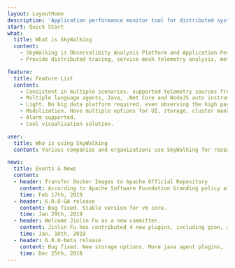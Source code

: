 ```yaml
---
layout: LayoutHome
description: 'Application performance monitor tool for distributed systems, especially designed for microservices, cloud native and container-based (Docker, K8s, Mesos) architectures.'
start: Quick Start
what:
  title: What is SkyWalking
  content:
    - SkyWalking is Observalibity Analysis Platform and Application Performance Management system.
    - Provide distributed tracing, service mesh telemetry analysis, metric aggregation and visualization all-in-one solution.

feature:
  title: Feature List
  content:
    - Consistent in multiple scenarios. supported telemetry sources from language agents and service mesh.
    - Multiple language agents, Java, .Net Core and NodeJS auto instrument agents.
    - Light. No big data platform required, even observing the high payload cluster.
    - Modulization. Have multiple options for UI, storage, cluster managements.
    - Alarm supported.
    - Cool visualization solution.

user:
  title: Who is using SkyWalking
  content: Various companies and organizations use SkyWalking for research, production and commercial products. This is SkyWalking's user wall.

news:
  title: Events & News
  content:
  - header: Transfer Docker Images to Apache Official Repository
    content: According to Apache Software Foundation branding policy all docker images of Apache Skywalking should be transferred from skywalking to apache.
    time: Feb 17th, 2019
  - header: 6.0.0-GA release
    content: Bug fixed. Stable version for v6 core.
    time: Jan 29th, 2019
  - header: Welcome Jinlin Fu as a new committer.
    content: Jinlin Fu has contributed 4 new plugins, including gson, activemq, rabbitmq and canal. The SkyWalking PPMC based on these, promote him as new committer. Welcome on board.
    time: Jan. 10th, 2019
  - header: 6.0.0-beta release
    content: Bug fixed. New storage options. More java agent plugins, including Spring 5 MVC and webflux.
    time: Dec 25th, 2018
---
```

